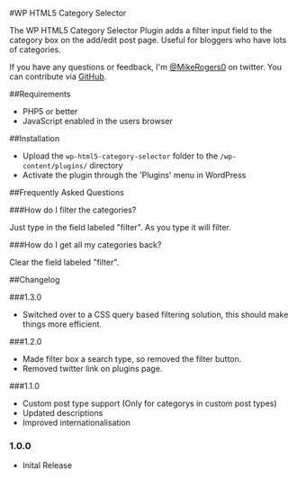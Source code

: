 #WP HTML5 Category Selector

The WP HTML5 Category Selector Plugin adds a filter input field to the category box on the add/edit post page. Useful for bloggers who have lots of categories.

If you have any questions or feedback, I'm <a href="http://twitter.com/MikeRogers0">@MikeRogers0</a> on twitter. You can contribute via <a href="https://github.com/MikeRogers0/WP-HTML5-Category-Selector">GitHub</a>.

##Requirements

* PHP5 or better
* JavaScript enabled in the users browser

##Installation

* Upload the `wp-html5-category-selector` folder to the `/wp-content/plugins/` directory
* Activate the plugin through the 'Plugins' menu in WordPress

##Frequently Asked Questions

###How do I filter the categories?

Just type in the field labeled "filter". As you type it will filter.

###How do I get all my categories back?

Clear the field labeled "filter".

##Changelog

###1.3.0
* Switched over to a CSS query based filtering solution, this should make things more efficient.

###1.2.0
* Made filter box a search type, so removed the filter button. 
* Removed twitter link on plugins page.

###1.1.0
* Custom post type support (Only for categorys in custom post types)
* Updated descriptions
* Improved internationalisation

### 1.0.0
* Inital Release
